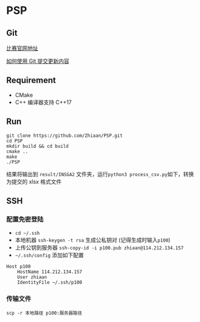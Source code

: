 # PSP

## Git

[比赛官网地址](https://www.xuelangyun.com/#/cdc)

[如何使用 Git 提交更新内容](./how-to-commit.md)

## Requirement

- CMake
- C++ 编译器支持 C++17

## Run

```
git clone https://github.com/Zhiaan/PSP.git
cd PSP
mkdir build && cd build
cmake ..
make
./PSP
```

结果将输出到 `result/INSGA2` 文件夹，运行`python3 process_csv.py`如下，转换为提交的 xlsx 格式文件

## SSH

### 配置免密登陆

- `cd ~/.ssh`
- 本地机器 `ssh-keygen -t rsa` 生成公私钥对 (记得生成时输入`p100`)
- 上传公钥到服务器 `ssh-copy-id -i p100.pub zhiaan@114.212.134.157`
- `~/.ssh/config` 添加如下配置
```
Host p100
	HostName 114.212.134.157
	User zhiaan
	IdentityFile ~/.ssh/p100
```

### 传输文件

```
scp -r 本地路径 p100:服务器路径
```
